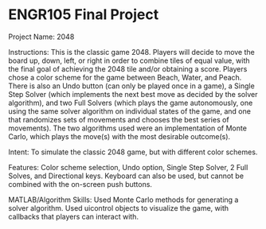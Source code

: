 # ENGR105 Final Project
Project Name: 2048

Instructions: This is the classic game 2048. Players will decide to move the board up, down, left, or right in order to combine tiles of equal value, with the final goal of achieving the 2048 tile and/or obtaining a score. Players chose a color scheme for the game between Beach, Water, and Peach. There is also an Undo button (can only be played once in a game), a Single Step Solver (which implements the next best move as decided by the solver algorithm), and two Full Solvers (which plays the game autonomously, one using the same solver algorithm on individual states of the game, and one that randomizes sets of movements and chooses the best series of movements). The two algorithms used were an implementation of Monte Carlo, which plays the move(s) with the most desirable outcome(s).

Intent: To simulate the classic 2048 game, but with different color schemes. 

Features: Color scheme selection, Undo option, Single Step Solver, 2 Full Solves, and Directional keys. Keyboard can also be used, but cannot be combined with the on-screen push buttons. 

MATLAB/Algorithm Skills: Used Monte Carlo methods for generating a solver algorithm. Used uicontrol objects to visualize the game, with callbacks that players can interact with.
